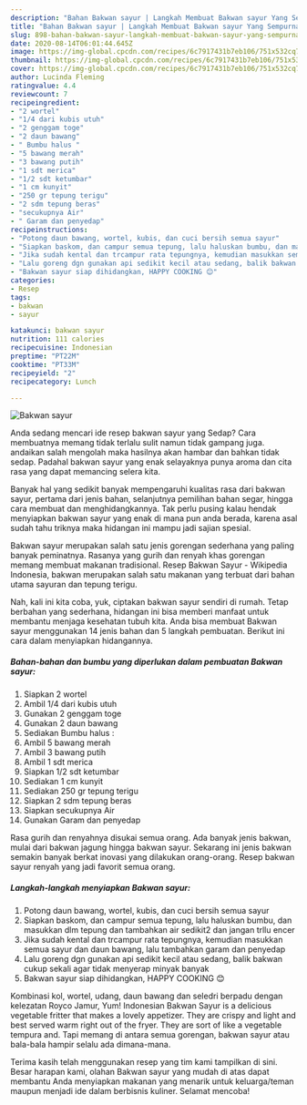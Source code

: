 ```yaml
---
description: "Bahan Bakwan sayur | Langkah Membuat Bakwan sayur Yang Sempurna"
title: "Bahan Bakwan sayur | Langkah Membuat Bakwan sayur Yang Sempurna"
slug: 898-bahan-bakwan-sayur-langkah-membuat-bakwan-sayur-yang-sempurna
date: 2020-08-14T06:01:44.645Z
image: https://img-global.cpcdn.com/recipes/6c7917431b7eb106/751x532cq70/bakwan-sayur-foto-resep-utama.jpg
thumbnail: https://img-global.cpcdn.com/recipes/6c7917431b7eb106/751x532cq70/bakwan-sayur-foto-resep-utama.jpg
cover: https://img-global.cpcdn.com/recipes/6c7917431b7eb106/751x532cq70/bakwan-sayur-foto-resep-utama.jpg
author: Lucinda Fleming
ratingvalue: 4.4
reviewcount: 7
recipeingredient:
- "2 wortel"
- "1/4 dari kubis utuh"
- "2 genggam toge"
- "2 daun bawang"
- " Bumbu halus "
- "5 bawang merah"
- "3 bawang putih"
- "1 sdt merica"
- "1/2 sdt ketumbar"
- "1 cm kunyit"
- "250 gr tepung terigu"
- "2 sdm tepung beras"
- "secukupnya Air"
- " Garam dan penyedap"
recipeinstructions:
- "Potong daun bawang, wortel, kubis, dan cuci bersih semua sayur"
- "Siapkan baskom, dan campur semua tepung, lalu haluskan bumbu, dan masukkan dlm tepung dan tambahkan air sedikit2 dan jangan trllu encer"
- "Jika sudah kental dan trcampur rata tepungnya, kemudian masukkan semua sayur dan daun bawang, lalu tambahkan garam dan penyedap"
- "Lalu goreng dgn gunakan api sedikit kecil atau sedang, balik bakwan cukup sekali agar tidak menyerap minyak banyak"
- "Bakwan sayur siap dihidangkan, HAPPY COOKING 😊"
categories:
- Resep
tags:
- bakwan
- sayur

katakunci: bakwan sayur 
nutrition: 111 calories
recipecuisine: Indonesian
preptime: "PT22M"
cooktime: "PT33M"
recipeyield: "2"
recipecategory: Lunch

---
```



![Bakwan sayur](https://img-global.cpcdn.com/recipes/6c7917431b7eb106/751x532cq70/bakwan-sayur-foto-resep-utama.jpg)

Anda sedang mencari ide resep bakwan sayur yang Sedap? Cara membuatnya memang tidak terlalu sulit namun tidak gampang juga. andaikan salah mengolah maka hasilnya akan hambar dan bahkan tidak sedap. Padahal bakwan sayur yang enak selayaknya punya aroma dan cita rasa yang dapat memancing selera kita.

Banyak hal yang sedikit banyak mempengaruhi kualitas rasa dari bakwan sayur, pertama dari jenis bahan, selanjutnya pemilihan bahan segar, hingga cara membuat dan menghidangkannya. Tak perlu pusing kalau hendak menyiapkan bakwan sayur yang enak di mana pun anda berada, karena asal sudah tahu triknya maka hidangan ini mampu jadi sajian spesial.

Bakwan sayur merupakan salah satu jenis gorengan sederhana yang paling banyak peminatnya. Rasanya yang gurih dan renyah khas gorengan memang membuat makanan tradisional. Resep Bakwan Sayur - Wikipedia Indonesia, bakwan merupakan salah satu makanan yang terbuat dari bahan utama sayuran dan tepung terigu.


Nah, kali ini kita coba, yuk, ciptakan bakwan sayur sendiri di rumah. Tetap berbahan yang sederhana, hidangan ini bisa memberi manfaat untuk membantu menjaga kesehatan tubuh kita. Anda bisa membuat Bakwan sayur menggunakan 14 jenis bahan dan 5 langkah pembuatan. Berikut ini cara dalam menyiapkan hidangannya.

<!--inarticleads1-->

##### Bahan-bahan dan bumbu yang diperlukan dalam pembuatan Bakwan sayur:

1. Siapkan 2 wortel
1. Ambil 1/4 dari kubis utuh
1. Gunakan 2 genggam toge
1. Gunakan 2 daun bawang
1. Sediakan  Bumbu halus :
1. Ambil 5 bawang merah
1. Ambil 3 bawang putih
1. Ambil 1 sdt merica
1. Siapkan 1/2 sdt ketumbar
1. Sediakan 1 cm kunyit
1. Sediakan 250 gr tepung terigu
1. Siapkan 2 sdm tepung beras
1. Siapkan secukupnya Air
1. Gunakan  Garam dan penyedap


Rasa gurih dan renyahnya disukai semua orang. Ada banyak jenis bakwan, mulai dari bakwan jagung hingga bakwan sayur. Sekarang ini jenis bakwan semakin banyak berkat inovasi yang dilakukan orang-orang. Resep bakwan sayur renyah yang jadi favorit semua orang. 

<!--inarticleads2-->

##### Langkah-langkah menyiapkan Bakwan sayur:

1. Potong daun bawang, wortel, kubis, dan cuci bersih semua sayur
1. Siapkan baskom, dan campur semua tepung, lalu haluskan bumbu, dan masukkan dlm tepung dan tambahkan air sedikit2 dan jangan trllu encer
1. Jika sudah kental dan trcampur rata tepungnya, kemudian masukkan semua sayur dan daun bawang, lalu tambahkan garam dan penyedap
1. Lalu goreng dgn gunakan api sedikit kecil atau sedang, balik bakwan cukup sekali agar tidak menyerap minyak banyak
1. Bakwan sayur siap dihidangkan, HAPPY COOKING 😊


Kombinasi kol, wortel, udang, daun bawang dan seledri berpadu dengan kelezatan Royco Jamur, Yum! Indonesian Bakwan Sayur is a delicious vegetable fritter that makes a lovely appetizer. They are crispy and light and best served warm right out of the fryer. They are sort of like a vegetable tempura and. Tapi memang di antara semua gorengan, bakwan sayur atau bala-bala hampir selalu ada dimana-mana. 

Terima kasih telah menggunakan resep yang tim kami tampilkan di sini. Besar harapan kami, olahan Bakwan sayur yang mudah di atas dapat membantu Anda menyiapkan makanan yang menarik untuk keluarga/teman maupun menjadi ide dalam berbisnis kuliner. Selamat mencoba!
